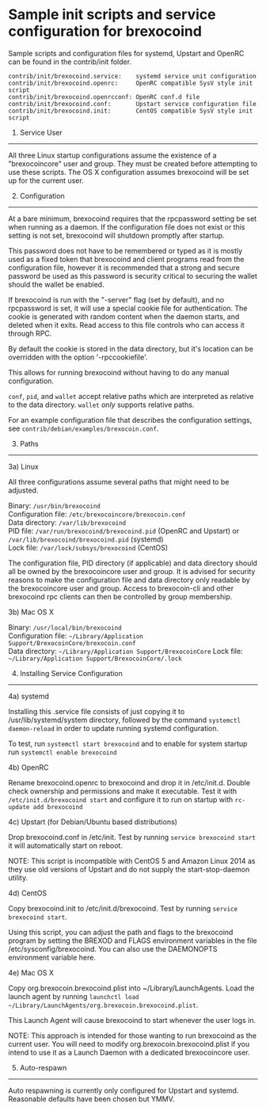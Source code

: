 Sample init scripts and service configuration for brexocoind
==========================================================

Sample scripts and configuration files for systemd, Upstart and OpenRC
can be found in the contrib/init folder.

    contrib/init/brexocoind.service:    systemd service unit configuration
    contrib/init/brexocoind.openrc:     OpenRC compatible SysV style init script
    contrib/init/brexocoind.openrcconf: OpenRC conf.d file
    contrib/init/brexocoind.conf:       Upstart service configuration file
    contrib/init/brexocoind.init:       CentOS compatible SysV style init script

1. Service User
---------------------------------

All three Linux startup configurations assume the existence of a "brexocoincore" user
and group.  They must be created before attempting to use these scripts.
The OS X configuration assumes brexocoind will be set up for the current user.

2. Configuration
---------------------------------

At a bare minimum, brexocoind requires that the rpcpassword setting be set
when running as a daemon.  If the configuration file does not exist or this
setting is not set, brexocoind will shutdown promptly after startup.

This password does not have to be remembered or typed as it is mostly used
as a fixed token that brexocoind and client programs read from the configuration
file, however it is recommended that a strong and secure password be used
as this password is security critical to securing the wallet should the
wallet be enabled.

If brexocoind is run with the "-server" flag (set by default), and no rpcpassword is set,
it will use a special cookie file for authentication. The cookie is generated with random
content when the daemon starts, and deleted when it exits. Read access to this file
controls who can access it through RPC.

By default the cookie is stored in the data directory, but it's location can be overridden
with the option '-rpccookiefile'.

This allows for running brexocoind without having to do any manual configuration.

`conf`, `pid`, and `wallet` accept relative paths which are interpreted as
relative to the data directory. `wallet` *only* supports relative paths.

For an example configuration file that describes the configuration settings,
see `contrib/debian/examples/brexocoin.conf`.

3. Paths
---------------------------------

3a) Linux

All three configurations assume several paths that might need to be adjusted.

Binary:              `/usr/bin/brexocoind`  
Configuration file:  `/etc/brexocoincore/brexocoin.conf`  
Data directory:      `/var/lib/brexocoind`  
PID file:            `/var/run/brexocoind/brexocoind.pid` (OpenRC and Upstart) or `/var/lib/brexocoind/brexocoind.pid` (systemd)  
Lock file:           `/var/lock/subsys/brexocoind` (CentOS)  

The configuration file, PID directory (if applicable) and data directory
should all be owned by the brexocoincore user and group.  It is advised for security
reasons to make the configuration file and data directory only readable by the
brexocoincore user and group.  Access to brexocoin-cli and other brexocoind rpc clients
can then be controlled by group membership.

3b) Mac OS X

Binary:              `/usr/local/bin/brexocoind`  
Configuration file:  `~/Library/Application Support/BrexocoinCore/brexocoin.conf`  
Data directory:      `~/Library/Application Support/BrexocoinCore`
Lock file:           `~/Library/Application Support/BrexocoinCore/.lock`

4. Installing Service Configuration
-----------------------------------

4a) systemd

Installing this .service file consists of just copying it to
/usr/lib/systemd/system directory, followed by the command
`systemctl daemon-reload` in order to update running systemd configuration.

To test, run `systemctl start brexocoind` and to enable for system startup run
`systemctl enable brexocoind`

4b) OpenRC

Rename brexocoind.openrc to brexocoind and drop it in /etc/init.d.  Double
check ownership and permissions and make it executable.  Test it with
`/etc/init.d/brexocoind start` and configure it to run on startup with
`rc-update add brexocoind`

4c) Upstart (for Debian/Ubuntu based distributions)

Drop brexocoind.conf in /etc/init.  Test by running `service brexocoind start`
it will automatically start on reboot.

NOTE: This script is incompatible with CentOS 5 and Amazon Linux 2014 as they
use old versions of Upstart and do not supply the start-stop-daemon utility.

4d) CentOS

Copy brexocoind.init to /etc/init.d/brexocoind. Test by running `service brexocoind start`.

Using this script, you can adjust the path and flags to the brexocoind program by
setting the BREXOD and FLAGS environment variables in the file
/etc/sysconfig/brexocoind. You can also use the DAEMONOPTS environment variable here.

4e) Mac OS X

Copy org.brexocoin.brexocoind.plist into ~/Library/LaunchAgents. Load the launch agent by
running `launchctl load ~/Library/LaunchAgents/org.brexocoin.brexocoind.plist`.

This Launch Agent will cause brexocoind to start whenever the user logs in.

NOTE: This approach is intended for those wanting to run brexocoind as the current user.
You will need to modify org.brexocoin.brexocoind.plist if you intend to use it as a
Launch Daemon with a dedicated brexocoincore user.

5. Auto-respawn
-----------------------------------

Auto respawning is currently only configured for Upstart and systemd.
Reasonable defaults have been chosen but YMMV.

